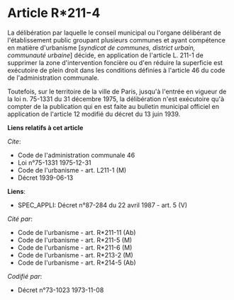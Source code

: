 # Article R*211-4

La délibération par laquelle le conseil municipal ou l'organe délibérant de l'établissement public groupant plusieurs
communes et ayant compétence en matière d'urbanisme [*syndicat de communes, district urbain, communauté urbaine*] décide, en
application de l'article L. 211-1 de supprimer la zone d'intervention foncière ou d'en réduire la superficie est exécutoire
de plein droit dans les conditions définies à l'article 46 du code de l'administration communale.

Toutefois, sur le territoire de la ville de Paris, jusqu'à l'entrée en vigueur de la loi n. 75-1331 du 31 décembre 1975, la
délibération n'est exécutoire qu'à compter de la publication qui en est faite au bulletin municipal officiel en application
de l'article 12 modifié du décret du 13 juin 1939.

**Liens relatifs à cet article**

_Cite_:

  - Code de l'administration communale 46
  - Loi n°75-1331 1975-12-31
  - Code de l'urbanisme - art. L211-1 (M)
  - Décret  1939-06-13

**Liens**:

  - SPEC_APPLI: Décret n°87-284 du 22 avril 1987 - art. 5 (V)

_Cité par_:

  - Code de l'urbanisme - art. R*211-11 (Ab)
  - Code de l'urbanisme - art. R*211-5 (M)
  - Code de l'urbanisme - art. R*211-6 (M)
  - Code de l'urbanisme - art. R*213-2 (M)
  - Code de l'urbanisme - art. R*214-5 (Ab)

_Codifié par_:

  - Décret n°73-1023 1973-11-08

